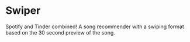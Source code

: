 # Swiper

Spotify and Tinder combined! A song recommender with a swiping format based on the 30 second preview of the song.